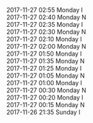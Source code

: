 2017-11-27 02:55 Monday  I  
2017-11-27 02:40 Monday  N  
2017-11-27 02:35 Monday  I  
2017-11-27 02:30 Monday  N  
2017-11-27 02:10 Monday  I  
2017-11-27 02:00 Monday  N  
2017-11-27 01:50 Monday  I  
2017-11-27 01:35 Monday  N  
2017-11-27 01:25 Monday  I  
2017-11-27 01:05 Monday  N  
2017-11-27 01:00 Monday  I  
2017-11-27 00:30 Monday  N  
2017-11-27 00:20 Monday  I  
2017-11-27 00:15 Monday  N  
2017-11-26 21:35 Sunday  I  
